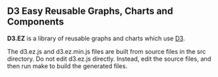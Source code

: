## D3 Easy Reusable Graphs, Charts and Components

**D3.EZ** is a library of reusable graphs and charts which use [D3](http://www.d3js.org/).

The d3.ez.js and d3.ez.min.js files are built from source files in the src directory. 
Do not edit d3.ez.js directly. Instead, edit the source files, and then run make to build the generated files.
